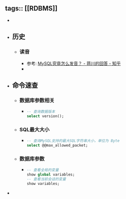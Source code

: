 tags:: [[RDBMS]]
---

-
- ## 历史
	- ### 读音
		- 参考: [MySQL究竟怎么发音？ - 蒋川的回答 - 知乎](https://www.zhihu.com/question/49011669/answer/2243496686)
		-
- ## 命令速查
	- ### 数据库参数相关
		- ``` sql
		  -- 查询数据版本
		  select version();
		  ```
	- ### SQL最大大小
		- ``` sql
		  -- 查询MySQL支持的最大SQL字符串大小，单位为 Byte
		  select @@max_allowed_packet;
		  ```
	- ### 数据库参数
		- ``` sql
		  -- 查看全局的变量
		  show global variables;
		  -- 查看当前会话的变量
		  show variables;
		  ```
-